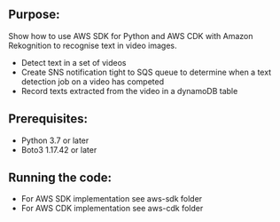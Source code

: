 ## Purpose:

Show how to use AWS SDK for Python and AWS CDK with Amazon Rekognition to recognise text in video images.

- Detect text in a set of videos
- Create SNS notification tight to SQS queue to determine when a text detection job on a video has competed
- Record texts extracted from the video in a dynamoDB table



## Prerequisites:

- Python 3.7 or later
- Boto3 1.17.42 or later



## Running the code:

- For AWS SDK implementation see aws-sdk folder
- For AWS CDK implementation see aws-cdk folder